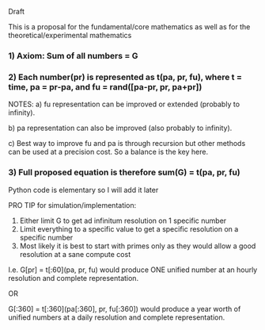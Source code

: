 Draft

This is a proposal for the fundamental/core mathematics as well as for the theoretical/experimental mathematics

### 1) Axiom: Sum of all numbers = G

### 2) Each number(pr) is represented as t(pa, pr, fu), where t = time, pa = pr-pa, and fu = rand([pa-pr, pr, pa+pr])

NOTES: 
a) fu representation can be improved or extended (probably to infinity).

b) pa representation can also be improved (also probably to infinity).

c) Best way to improve fu and pa is through recursion but other methods can be used at a precision cost. So a balance is the key here.

### 3) Full proposed equation is therefore sum(G) = t(pa, pr, fu)

Python code is elementary so I will add it later

PRO TIP for simulation/implementation:

1) Either limit G to get ad infinitum resolution on 1 specific number
2) Limit everything to a specific value to get a specific resolution on a specific number
3) Most likely it is best to start with primes only as they would allow a good resolution at a sane compute cost

I.e. G[pr] = t[:60](pa, pr, fu) would produce ONE unified number at an hourly resolution and complete representation.

OR 

G[:360] = t[:360](pa[:360], pr, fu[:360]) would produce a year worth of unified numbers at a daily resolution and complete representation.
